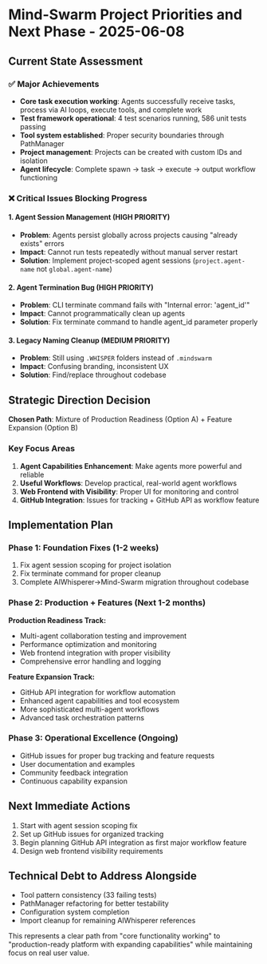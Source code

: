 # Mind-Swarm Project Priorities and Next Phase - 2025-06-08

## Current State Assessment

### ✅ Major Achievements
- **Core task execution working**: Agents successfully receive tasks, process via AI loops, execute tools, and complete work
- **Test framework operational**: 4 test scenarios running, 586 unit tests passing
- **Tool system established**: Proper security boundaries through PathManager
- **Project management**: Projects can be created with custom IDs and isolation
- **Agent lifecycle**: Complete spawn → task → execute → output workflow functioning

### ❌ Critical Issues Blocking Progress

#### 1. Agent Session Management (HIGH PRIORITY)
- **Problem**: Agents persist globally across projects causing "already exists" errors
- **Impact**: Cannot run tests repeatedly without manual server restart
- **Solution**: Implement project-scoped agent sessions (`project.agent-name` not `global.agent-name`)

#### 2. Agent Termination Bug (HIGH PRIORITY)
- **Problem**: CLI terminate command fails with "Internal error: 'agent_id'"
- **Impact**: Cannot programmatically clean up agents
- **Solution**: Fix terminate command to handle agent_id parameter properly

#### 3. Legacy Naming Cleanup (MEDIUM PRIORITY)
- **Problem**: Still using `.WHISPER` folders instead of `.mindswarm`
- **Impact**: Confusing branding, inconsistent UX
- **Solution**: Find/replace throughout codebase

## Strategic Direction Decision

**Chosen Path**: Mixture of Production Readiness (Option A) + Feature Expansion (Option B)

### Key Focus Areas
1. **Agent Capabilities Enhancement**: Make agents more powerful and reliable
2. **Useful Workflows**: Develop practical, real-world agent workflows
3. **Web Frontend with Visibility**: Proper UI for monitoring and control
4. **GitHub Integration**: Issues for tracking + GitHub API as workflow feature

## Implementation Plan

### Phase 1: Foundation Fixes (1-2 weeks)
1. Fix agent session scoping for project isolation
2. Fix terminate command for proper cleanup
3. Complete AIWhisperer→Mind-Swarm migration throughout codebase

### Phase 2: Production + Features (Next 1-2 months)
**Production Readiness Track:**
- Multi-agent collaboration testing and improvement
- Performance optimization and monitoring
- Web frontend integration with proper visibility
- Comprehensive error handling and logging

**Feature Expansion Track:**
- GitHub API integration for workflow automation
- Enhanced agent capabilities and tool ecosystem
- More sophisticated multi-agent workflows
- Advanced task orchestration patterns

### Phase 3: Operational Excellence (Ongoing)
- GitHub issues for proper bug tracking and feature requests
- User documentation and examples
- Community feedback integration
- Continuous capability expansion

## Next Immediate Actions
1. Start with agent session scoping fix
2. Set up GitHub issues for organized tracking
3. Begin planning GitHub API integration as first major workflow feature
4. Design web frontend visibility requirements

## Technical Debt to Address Alongside
- Tool pattern consistency (33 failing tests)
- PathManager refactoring for better testability
- Configuration system completion
- Import cleanup for remaining AIWhisperer references

This represents a clear path from "core functionality working" to "production-ready platform with expanding capabilities" while maintaining focus on real user value.